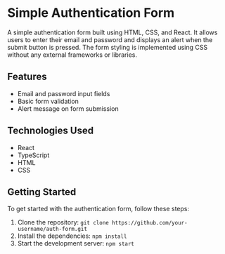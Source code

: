 # Simple Authentication Form

A simple authentication form built using HTML, CSS, and React. It allows users to enter their email and password and displays an alert when the submit button is pressed. The form styling is implemented using CSS without any external frameworks or libraries.

## Features

- Email and password input fields
- Basic form validation
- Alert message on form submission

## Technologies Used

- React
- TypeScript
- HTML
- CSS

## Getting Started

To get started with the authentication form, follow these steps:

1. Clone the repository: `git clone https://github.com/your-username/auth-form.git`
2. Install the dependencies: `npm install`
3. Start the development server: `npm start`
